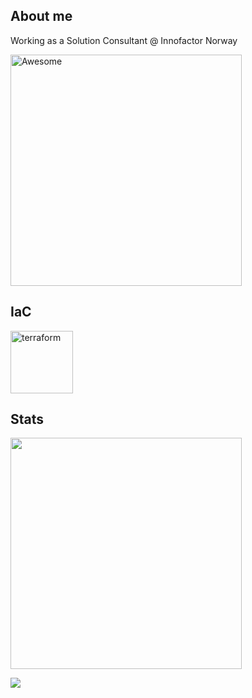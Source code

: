 ## About me

Working as a Solution Consultant @ Innofactor Norway

<img align="center" width="370" src="https://github.com/fridtjofaugust/fridtjofaugust/blob/main/Pictures/" alt="Awesome"/>

## IaC

<a href="https://www.terraform.io" target="_blank"> <img src="https://upload.wikimedia.org/wikipedia/commons/0/04/Terraform_Logo.svg" alt="terraform" height="100"/> </a> 

## Stats

<a href="https://github.com/fridtjofaugust/github-readme-stats">
 
<img align="center" width="370" src="https://github-readme-stats.vercel.app/api?username=fridtjofaugust&show_icons=true&theme=github_dark&hide=issues,prs" />
</a>
 
[![](https://img.shields.io/badge/LinkedIn-fridtjofaugust-blue)](https://www.linkedin.com/in/fridtjofaugustbarfod/)



  




